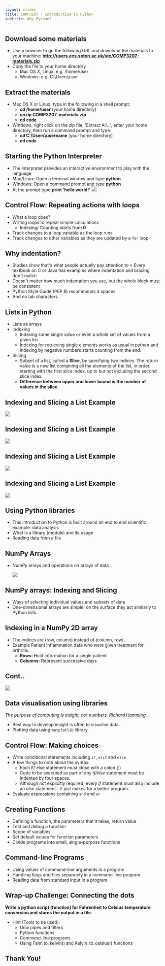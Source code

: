 ```yaml
---
layout: slides
title: COMP3207 - Introduction to Python
subtitle: Why Python?
---
```


## Download some materials

- Use a browser to go the following URL and download the materials to your machine:
**http://users.ecs.soton.ac.uk/stc/COMP3207-materials.zip**
- Copy the file to your home directory
     + Mac OS X, Linux: e.g. /home/user
     + Windows: e.g. C:\\Users\\user

## Extract the materials

- Mac OS X or Linux: type in the following in a shell prompt:
     + **cd /home/user** (your home directory)
     + **unzip COMP3207-materials.zip**
     + **cd code**
- Windows: right click on the zip file, 'Extract All...', enter your home directory, then run a command prompt and type:
     + **cd C:\\Users\\username** (your home directory)
     + **cd code**

## Starting the Python Interpreter

- The interpreter provides an interactive environment to play with the language
- Mac/Linux: Open a terminal window and type **python**
- Windows: Open a command prompt and type **python**
- At the prompt type **print 'hello world!'**
  ![](img/hello.png)

## Control Flow: Repeating actions with loops

-  What a loop does?
-  Writing loops to repeat simple calculations
      + Indexing/ Counting starts from **0**
-  Track changes to a loop variable as the loop runs
-  Track changes to other variables as they are updated by a `for` loop      

## Why indentation?

-  Studies show that's what people actually pay attention to
       + Every textbook on C or Java has examples where indentation and bracing don't match
-  Doesn't matter how much indentation you use, but the whole block must be consistent     
-  Python Style Guide (PEP 8) recommends 4 spaces 
-  And no tab characters
      
## Lists in Python

-  Lists as arrays
-  Indexing  
     + Indexing some single value or even a whole set of values from a given list.
     + Indexing for retrieving single elements works as usual in python and indexing by negative numbers starts counting from the end.
-  Slicing
      + Subset of a list, called a **Slice**, by specifying two indices. The return value is a new list containing all the elements of the list, in order, starting with the first slice index, up to but not including the second slice index.
      + **Difference between upper and lower bound is the number of values in the slice.**
      
## Indexing and Slicing a List Example

![](img/index_list_odd.png)

## Indexing and Slicing a List Example

![](img/index_list_odd2.png)

## Indexing and Slicing a List Example

![](img/slice_list_odd.png)

## Indexing and Slicing a List Example

![](img/slice_list_string.png)    
              
   
## Using Python libraries

-  This introduction to Python is built around an end to end scientific example: data analysis
-  What is a library (module) and its usage
-  Reading data from a file
         
## NumPy Arrays

-  NumPy arrays and operations on arrays of data
   
   ![](img/numpy_array_dims.png)

## NumPy arrays: Indexing and Slicing

-  Ways of selecting individual values and subsets of data
-  One-dimensional arrays are simple; on the surface they act similarly to Python lists.
 
## Indexing in a NumPy 2D array 

- The indices are (row, column) instead of (column, row).
- Example Patient inflammation data who were given treatment for arthritis:
     + **Rows:** Hold information for a single patient
     + **Columns:**  Represent successive days

## Cont..

   ![](img/indexing2darray.png) 
   
## Data visualisation using libraries

*The purpose of computing is insight, not numbers, Richard Hamming.*

-  Best way to develop insight is often to visualise data.
-  Plotting data using `matplotlib` library

## Control Flow: Making choices

-  Write conditional statements including `if`, `elif` and `else` 
-  A few things to note about the syntax:
      + Each if/ else statement must close with a colon (:)
      + Code to be executed as part of any *if/else* statement must be indented by four spaces.
      + Although not explicitly required, every *if* statement must also include an *else* statement - it just makes for a better program.
-  Evaluate expressions containing `and` and `or`
  
## Creating Functions

-  Defining a function, the parameters that it takes, return value
-  Test and debug a function
-  Scope of variables
-  Set default values for function parameters
-  Divide programs into small, single-purpose functions

## Command-line Programs

-  Using values of command-line arguments in a program
-  Handling flags and files separately in a command-line program
-  Reading data from standard input in a program 

## Wrap-up Challenge: Connecting the dots

**Write a python script (function) for Fahrenheit to Celsius temperature conversion and stores the output in a file.**

- Hint (Tools to be used):
     + Unix pipes and filters
     + Python functions
     + Command-line programs
     + Using Fahr_to_kelvin() and Kelvin_to_celsius() functions


##  Thank You!
